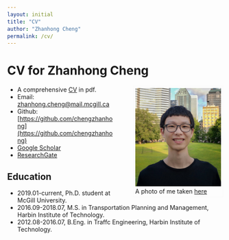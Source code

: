 ```yaml
---
layout: initial
title: "CV"
author: "Zhanhong Cheng"
permalink: /cv/
---
```

# CV for Zhanhong Cheng

<figure style="float:right;margin-top:0;margin-left:10;margin-right:0;border:thin #f9f9f9 solid;padding: 0.3em;">
  <img src="../assets/images/zhanhong.jpg" width="200" alt="My portrait"/>
  <figcaption>A photo of me taken <a href="https://goo.gl/maps/55mTwwm9Pfy7hUMZ6" target="_blank">here</a></figcaption>
</figure>

- A comprehensive [CV](../assets/files/CV.pdf) in pdf.
- Email: [zhanhong.cheng@mail.mcgill.ca](mailto:zhanhong.cheng@mail.mcgill.ca)
- Github: [https://github.com/chengzhanhong](https://github.com/chengzhanhong)
- [Google Scholar](https://scholar.google.com/citations?user=YhrxIBAAAAAJ&hl=en)
- [ResearchGate](https://www.researchgate.net/profile/Zhanhong_Cheng2)

## Education
- 2019.01-current, Ph.D. student at McGill University.
- 2016.09-2018.07, M.S. in Transportation Planning and Management, Harbin Institute of Technology.
- 2012.08-2016.07, B.Eng. in Traffc Engineering, Harbin Institute of Technology.

